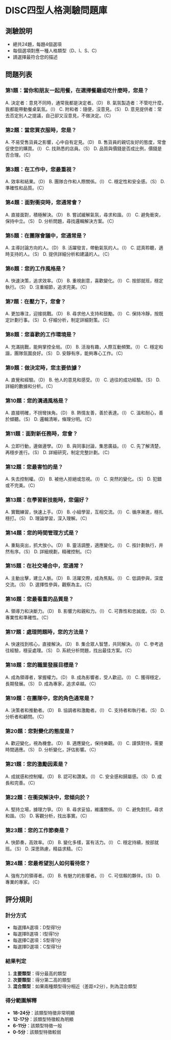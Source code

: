 # DISC四型人格測驗問題庫

## 測驗說明
- 總共24題，每題4個選項
- 每個選項對應一種人格類型（D、I、S、C）
- 請選擇最符合您的描述

## 問題列表

### 第1題：當你和朋友一起用餐，在選擇餐廳或吃什麼時，您是？
A. 決定者：意見不同時，通常我都是決定者。（D）
B. 氣氛製造者：不管吃什麼，我都能帶動餐桌氣氛。（I）
C. 附和者：隨便，沒意見。（S）
D. 意見提供者：常去否定別人之提議，自己卻又沒意見，不做決定。（C）

### 第2題：當您買衣服時，您是？
A. 不易受售貨員之影響，心中自有定見。（D）
B. 售貨員的親切友好的態度，常會促使您的購買。（I）
C. 找熟悉的店員。（S）
D. 品質與價錢是否成比例，價錢是否合理。（C）

### 第3題：在工作中，您最重視？
A. 效率和結果。（D）
B. 團隊合作和人際關係。（I）
C. 穩定性和安全感。（S）
D. 準確性和品質。（C）

### 第4題：面對衝突時，您通常會？
A. 直接面對，積極解決。（D）
B. 嘗試緩解氣氛，尋求和諧。（I）
C. 避免衝突，保持中立。（S）
D. 分析問題，尋找邏輯解決方案。（C）

### 第5題：在團隊會議中，您通常是？
A. 主導討論方向的人。（D）
B. 活躍發言，帶動氣氛的人。（I）
C. 認真聆聽，適時支持的人。（S）
D. 提供詳細分析和建議的人。（C）

### 第6題：您的工作風格是？
A. 快速決策，追求效率。（D）
B. 重視創意，喜歡變化。（I）
C. 按部就班，穩定執行。（S）
D. 注重細節，追求完美。（C）

### 第7題：在壓力下，您會？
A. 更加專注，迎接挑戰。（D）
B. 尋求他人支持和鼓勵。（I）
C. 保持冷靜，按既定計劃行事。（S）
D. 仔細分析，制定詳細對策。（C）

### 第8題：您喜歡的工作環境是？
A. 充滿挑戰，能夠掌控全局。（D）
B. 活潑有趣，人際互動頻繁。（I）
C. 穩定和諧，團隊氛圍良好。（S）
D. 安靜有序，能夠專心工作。（C）

### 第9題：做決定時，您主要依據？
A. 直覺和經驗。（D）
B. 他人的意見和感受。（I）
C. 過往的成功經驗。（S）
D. 詳細的數據和分析。（C）

### 第10題：您的溝通風格是？
A. 直接明確，不拐彎抹角。（D）
B. 熱情友善，善於表達。（I）
C. 溫和耐心，善於傾聽。（S）
D. 邏輯清晰，條理分明。（C）

### 第11題：面對新任務時，您會？
A. 立即行動，邊做邊學。（D）
B. 與同事討論，集思廣益。（I）
C. 先了解清楚，再穩步進行。（S）
D. 詳細研究，制定完整計劃。（C）

### 第12題：您最害怕的是？
A. 失去控制權。（D）
B. 被他人拒絕或忽視。（I）
C. 突然的變化。（S）
D. 犯錯或不完美。（C）

### 第13題：在學習新技能時，您偏好？
A. 實戰練習，快速上手。（D）
B. 小組學習，互相交流。（I）
C. 循序漸進，穩扎穩打。（S）
D. 理論學習，深入理解。（C）

### 第14題：您的時間管理方式是？
A. 重點突出，抓大放小。（D）
B. 靈活調整，適應變化。（I）
C. 按計劃執行，井然有序。（S）
D. 詳細規劃，精確控制。（C）

### 第15題：在社交場合中，您通常？
A. 主動出擊，建立人脈。（D）
B. 活躍交際，成為焦點。（I）
C. 低調參與，深度交流。（S）
D. 選擇性參與，觀察為主。（C）

### 第16題：您最看重的品質是？
A. 領導力和決斷力。（D）
B. 影響力和親和力。（I）
C. 可靠性和忠誠度。（S）
D. 專業性和準確性。（C）

### 第17題：處理問題時，您的方法是？
A. 快速找到核心，直接解決。（D）
B. 集合眾人智慧，共同解決。（I）
C. 參考過往經驗，穩妥處理。（S）
D. 系統分析問題，找出最佳方案。（C）

### 第18題：您的職業發展目標是？
A. 成為領導者，掌握權力。（D）
B. 成為影響者，受人歡迎。（I）
C. 獲得穩定，長期發展。（S）
D. 成為專家，追求卓越。（C）

### 第19題：在團隊中，您的角色通常是？
A. 決策者和推動者。（D）
B. 協調者和激勵者。（I）
C. 支持者和執行者。（S）
D. 分析者和顧問。（C）

### 第20題：您對變化的態度是？
A. 歡迎變化，視為機會。（D）
B. 適應變化，保持樂觀。（I）
C. 謹慎對待，需要時間適應。（S）
D. 分析變化，評估影響。（C）

### 第21題：您的激勵因素是？
A. 成就感和控制權。（D）
B. 認可和讚美。（I）
C. 安全感和歸屬感。（S）
D. 成長和完善。（C）

### 第22題：在衝突解決中，您傾向於？
A. 堅持立場，據理力爭。（D）
B. 尋求妥協，維護關係。（I）
C. 避免對抗，尋求和諧。（S）
D. 客觀分析，找出事實。（C）

### 第23題：您的工作節奏是？
A. 快節奏，高效率。（D）
B. 變化多樣，富有活力。（I）
C. 穩定持續，按部就班。（S）
D. 深思熟慮，精益求精。（C）

### 第24題：您最希望別人如何看待您？
A. 強有力的領導者。（D）
B. 有魅力的影響者。（I）
C. 可信賴的夥伴。（S）
D. 專業的專家。（C）

## 評分規則

### 計分方式
- 每選擇A選項：D型得1分
- 每選擇B選項：I型得1分  
- 每選擇C選項：S型得1分
- 每選擇D選項：C型得1分

### 結果判定
1. **主要類型**：得分最高的類型
2. **次要類型**：得分第二高的類型
3. **混合類型**：如果兩種類型得分相近（差距≤2分），則為混合類型

### 得分範圍解釋
- **18-24分**：該類型特徵非常明顯
- **12-17分**：該類型特徵較為明顯
- **6-11分**：該類型特徵一般
- **0-5分**：該類型特徵較弱

